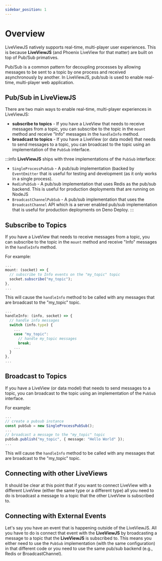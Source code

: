 ```yaml
---
sidebar_position: 1
---
```


# Overview

LiveViewJS natively supports real-time, multi-player user experiences. This is because **LiveViewJS** (and Phoenix
LiveView for that matter) are built on top of Pub/Sub primatives.

Pub/Sub is a common pattern for decoupling processes by allowing messages to be sent to a topic by one process and
received asynchronously by another. In LiveViewJS, pub/sub is used to enable real-time, multi-player web application.

## Pub/Sub in LiveViewJS

There are two main ways to enable real-time, multi-player experiences in LiveViewJS:

- **subscribe to topics** - If you have a LiveView that needs to receive messages from a topic, you can subscribe to the
  topic in the `mount` method and receive "Info" messages in the `handleInfo` method.
- **broadcast to topics** - If you have a LiveView (or data model) that needs to send messages to a topic, you can
  broadcast to the topic using an implementation of the `PubSub` interface.

:::info **LiveViewJS** ships with three implementations of the `PubSub` interface:

- `SingleProcessPubSub` - A pub/sub implementation (backed by `EventEmitter` that is useful for testing and development
  (as it only works in a single process).
- `RedisPubSub` - A pub/sub implementation that uses Redis as the pub/sub backend. This is useful for production
  deployments that are running on NodeJS
- `BroadcastChannelPubSub` - A pub/sub implementation that uses the `BroadcastChannel` API which is a server enabled
  pub/sub implementation that is useful for production deployments on Deno Deploy. :::

## Subscribe to Topics

If you have a LiveView that needs to receive messages from a topic, you can subscribe to the topic in the `mount` method
and receive "Info" messages in the `handleInfo` method.

For example:

```ts
...
mount: (socket) => {
  // subscribe to Info events on the "my_topic" topic
  socket.subscribe("my_topic");
},
...
```

This will cause the `handleInfo` method to be called with any messages that are broadcast to the "my_topic" topic.

```ts
...
handleInfo: (info, socket) => {
  // handle info messages
  switch (info.type) {
    ...
    case "my_topic":
      // handle my_topic messages
      break;
    ...
  }
},
...
```

## Broadcast to Topics

If you have a LiveView (or data model) that needs to send messages to a topic, you can broadcast to the topic using an
implementation of the `PubSub` interface.

For example:

```ts
...
// create a pubsub instance
const pubSub = new SingleProcessPubSub();
...
// broadcast a message to the "my_topic" topic
pubSub.publish("my_topic", { message: "Hello World" });
...
```

This will cause the `handleInfo` method to be called with any messages that are broadcast to the "my_topic" topic.

## Connecting with other LiveViews

It should be clear at this point that if you want to connect LiveView with a different LiveView (either the same type or
a different type) all you need to do is broadcast a message to a topic that the other LiveView is subscribed to.

## Connecting with External Events

Let's say you have an event that is happening outside of the LiveViewJS. All you have to do is connect that event with
the **LiveViewJS** by broadcasting a message to a topic that the **LiveViewJS** is subscribed to. This means you either
need to use the `PubSub` implementation (with the same configuration) in that different code or you need to use the same
pub/sub backend (e.g., Redis or BroadcastChannel).
